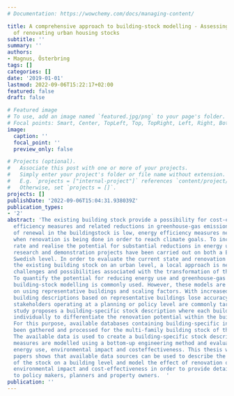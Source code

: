 ```yaml
---
# Documentation: https://wowchemy.com/docs/managing-content/

title: A comprehensive approach to building-stock modelling - Assessing the impact
  of renovating urban housing stocks
subtitle: ''
summary: ''
authors:
- Magnus, Österbring
tags: []
categories: []
date: '2019-01-01'
lastmod: 2022-09-06T15:22:17+02:00
featured: false
draft: false

# Featured image
# To use, add an image named `featured.jpg/png` to your page's folder.
# Focal points: Smart, Center, TopLeft, Top, TopRight, Left, Right, BottomLeft, Bottom, BottomRight.
image:
  caption: ''
  focal_point: ''
  preview_only: false

# Projects (optional).
#   Associate this post with one or more of your projects.
#   Simply enter your project's folder or file name without extension.
#   E.g. `projects = ["internal-project"]` references `content/project/deep-learning/index.md`.
#   Otherwise, set `projects = []`.
projects: []
publishDate: '2022-09-06T15:04:31.938039Z'
publication_types:
- '2'
abstract: 'The existing building stock provide a possibility for cost-efficient energy
  efficiency measures and related reductions in greenhouse-gas emissions. As the rate
  of renewal in the buildingstock is low, energy efficiency measures need to be applied
  when renovation is being done in order to reach climate goals. To increase the renovation
  rate and realise the potential for substantial reductions in energy use, several
  research and demonstration projects have been carried out on both a European and
  Swedish level. In order to evaluate the current state and renovation potential of
  the existing building stock on an urban level, a local approach is needed to understand
  challenges and possibilities associated with the transformation of the building-stock.
  To quantify the potential for reducing energy use and greenhouse-gas emissions,
  building-stock modelling is commonly used. However, these models are often based
  on using representative buildings and scaling factors. With increased spatial resolution,
  building descriptions based on representative buildings lose accuracy and as a result,
  stakeholders operating at a planning or policy level are commonly targeted. This
  study proposes a building-specific stock description where each building is treated
  individually to differentiate the renovation potential within the building-stock.
  For this purpose, available databases containing building-specific information has
  been gathered and processed for the multi-family building stock of the City of Gothenburg.
  The available data is used to create a building-specific stock description and renovation
  measures are modelled using a bottom-up engineering method and evaluated regarding
  energy use, environmental impact and costeffectiveness. This thesis with appended
  papers shows that available data sources can be used to describe the characteristics
  of the stock on a building level and model the effect of renovation on energy use,
  environmental impact and cost-effectiveness in order to provide detailed information
  to policy makers, planners and property owners.  '
publication: ''
---
```

